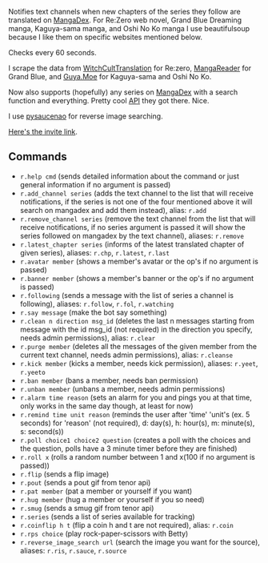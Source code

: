 Notifies text channels when new chapters of the series they follow are translated on [MangaDex](https://mangadex.org). For Re:Zero web novel, Grand Blue Dreaming manga, Kaguya-sama manga, and Oshi No Ko manga I use beautifulsoup because I like them on specific websites mentioned below.

Checks every 60 seconds.

I scrape the data from [WitchCultTranslation](https://witchculttranslation.com/) for Re:zero, [MangaReader](https://mangareader.to) for Grand Blue, and [Guya.Moe](https://guya.moe) for Kaguya-sama and Oshi No Ko.

Now also supports (hopefully) any series on [MangaDex](https://mangadex.org) with a search function and everything. Pretty cool [API](https://api.mangadex.org/swagger.html#/) they got there. Nice.

I use [pysaucenao](https://github.com/FujiMakoto/pysaucenao) for reverse image searching.

[Here's the invite link](https://discord.com/api/oauth2/authorize?client_id=834692619392385074&permissions=2148002822&scope=bot).

## Commands

- `r.help cmd` (sends detailed information about the command or just general information if no argument is passed)
- `r.add_channel series` (adds the text channel to the list that will receive notifications, if the series is not one of the four mentioned above it will search on mangadex and add them instead), alias: `r.add`
- `r.remove_channel series` (remove the text channel from the list that will receive notifications, if no series argument is passed it will show the series followed on mangadex by the text channel), aliases: `r.remove`
- `r.latest_chapter series` (informs of the latest translated chapter of given series), aliases: `r.chp`, `r.latest`, `r.last`
- `r.avatar member` (shows a member's avatar or the op's if no argument is passed)
- `r.banner member` (shows a member's banner or the op's if no argument is passed)
- `r.following` (sends a message with the list of series a channel is following), aliases: `r.follow`, `r.fol`, `r.watching`
- `r.say message` (make the bot say something)
- `r.clean n direction msg_id` (deletes the last n messages starting from message with the id msg_id (not required) in the direction you specify, needs admin permissions), alias: `r.clear`
- `r.purge member` (deletes all the messages of the given member from the current text channel, needs admin permissions), alias: `r.cleanse`
- `r.kick member` (kicks a member, needs kick permission), aliases: `r.yeet`, `r.yeeto`
- `r.ban member` (bans a member, needs ban permission)
- `r.unban member` (unbans a member, needs admin permissions)
- `r.alarm time reason` (sets an alarm for you and pings you at that time, only works in the same day though, at least for now)
- `r.remind time unit reason` (reminds the user after 'time' 'unit's (ex. 5 seconds) for 'reason' (not required), d: day(s), h: hour(s), m: minute(s), s: second(s))
- `r.poll choice1 choice2 question` (creates a poll with the choices and the question, polls have a 3 minute timer before they are finished)
- `r.roll x` (rolls a random number between 1 and x(100 if no argument is passed))
- `r.flip` (sends a flip image)
- `r.pout` (sends a pout gif from tenor api)
- `r.pat member` (pat a member or yourself if you want)
- `r.hug member` (hug a member or yourself if you so need)
- `r.smug` (sends a smug gif from tenor api)
- `r.series` (sends a list of series available for tracking)
- `r.coinflip h t` (flip a coin h and t are not required), alias: `r.coin`
- `r.rps choice` (play rock-paper-scissors with Betty)
- `r.reverse_image_search url` (search the image you want for the source), aliases: `r.ris`, `r.sauce`, `r.source`
